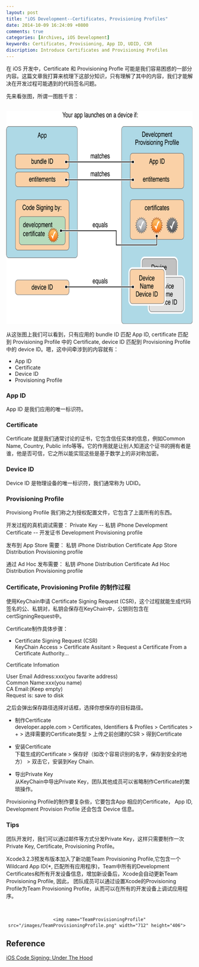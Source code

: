 ```yaml
---
layout: post
title: "iOS Development--Certificates, Provisioning Profiles"
date: 2014-10-09 16:24:09 +0800
comments: true
categories: [Archives, iOS Development]
keywords: Certificates, Provisioning, App ID, UDID, CSR 
discription: Introduce Certificates and Provisioning Profiles
---
```

在 iOS 开发中，Certificate 和 Provisioning Profle 可能是我们容易困惑的一部分内容。这篇文章我打算来梳理下这部分知识，只有理解了其中的内容，我们才能解决在开发过程可能遇到的代码签名问题。  

先来看张图，所谓一图胜千言：

<div style="text-align: center" markdown="1"> 
	<img name="LaunchApp" src="/images/LaunchApp.png" width="697" height="573">  
</div>

从这张图上我们可以看到，只有应用的 bundle ID 匹配 App ID, certificate 匹配到 Provisioning Profile 中的 Certificate, device ID 匹配到 Provisioning Profile 中的 device ID。嗯，这中间牵涉到的内容就有：

* App ID
* Certificate
* Device ID 
* Provisioning Profile

<!-- more -->

### App ID

App ID 是我们应用的唯一标识符。

### Certificate

Certificate 就是我们通常讨论的证书，它包含信任实体的信息，例如Common Name, Country, Public info等等。它的作用就是让别人知道这个证书的拥有者是谁，他是否可信，它之所以能实现这些是基于数学上的非对称加密。

### Device ID 

Device ID 是物理设备的唯一标识符，我们通常称为 UDID。

### Provisioning Profile

Provisiong Profile 我们称之为授权配置文件，它包含了上面所有的东西。

开发过程的真机调试需要：
Private Key -- 私钥
iPhone Development Certificate -- 开发证书
Development Provisioning profile

发布到 App Store 需要：
私钥
iPhone Distribution Certificate
App Store Distribution Provisioning profile

通过 Ad Hoc 发布需要：
私钥
iPhone Distribution Certificate
Ad Hoc Distribution Provisioning profile

### Certificate, Provisioning Profile 的制作过程  

使用KeyChain申请 Certificate Signing Request (CSR)，这个过程就能生成代码签名的公、私钥对，私钥会保存在KeyChain中，公钥则包含在certSigningRequest中。 

Certificate制作具体步骤：

* Certificate Signing Request (CSR)  
KeyChain Access > Certificate Assitant > Request a Certificate From a Certificate      Authority...

Certificate Infomation

User Email Address:xxx(you favarite address)  
Common Name:xxx(you name)  
CA Email:(Keep empty)  
Request is: save to disk  

之后会弹出保存路径选择对话框，选择你想保存的目标路径。

* 制作Certificate  
developer.apple.com > Certificates, Identifiers & Profiles > Certificates > + > 选择需要的Certificate类型 > 上传之前创建的CSR > 得到Certificate

* 安装Certificate  
下载生成的Certificate > 保存好（如改个容易识别的名字，保存到安全的地方） > 双击它，安装到Key Chain.

* 导出Private Key  
从KeyChain中导出Private Key，团队其他成员可以省略制作Certificate的繁琐操作。

Provisioning Profile的制作要复杂些，它要包含App 相应的Certificate， App ID, Development Provision Profile 还会包含 Device 信息。  

### Tips

团队开发时，我们可以通过邮件等方式分发Private Key，这样只需要制作一次 Private Key, Certificate, Provisioning Profile。  

Xcode3.2.3预发布版本加入了新功能Team Provisioning Profile,它包含一个Wildcard App ID(*, 匹配所有应用程序)，Team中所有的Development Certificates和所有开发设备信息，增加新设备后，Xcode会自动更新Team Provisioning Profile, 因此， 团队成员可以通过设置Xcode的Provisioning Profile为Team Provisioning Profile，从而可以在所有的开发设备上调试应用程序。  
<div style="text-align: center" markdown="1"> 

	<img name="TeamProvisioningProfile" src="/images/TeamProvisioningProfile.png" width="712" height="406">  
</div>

## Reference
[iOS Code Signing: Under The Hood](https://www.raywenderlich.com/2915/ios-code-signing-under-the-hood) 
